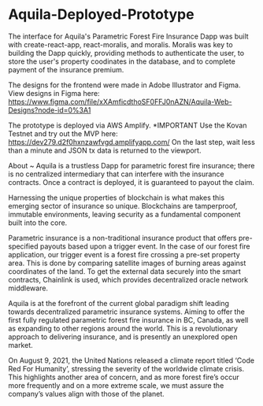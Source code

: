 # Aquila-Deployed-Prototype
The interface for Aquila's Parametric Forest Fire Insurance Dapp was built with create-react-app, react-moralis, and moralis. Moralis was key to building the Dapp quickly, 
providing methods to authenticate the user, to store the user's property coodinates in the database, and to complete payment of the insurance premium. 

The designs for the frontend were made in Adobe Illustrator and Figma. View designs in Figma here: 
https://www.figma.com/file/xXAmficdthoSF0FFJ0nAZN/Aquila-Web-Designs?node-id=0%3A1

The prototype is deployed via AWS Amplify. *IMPORTANT Use the Kovan Testnet and try out the MVP here: https://dev279.d2f0hxnzawfvgd.amplifyapp.com/  On the last step, wait less than a minute and JSON tx data is returned to the viewport.

About ~ 
Aquila is a trustless Dapp for parametric forest fire insurance; there is no centralized intermediary that can interfere with the insurance contracts. Once a contract is deployed, it is guaranteed to payout the claim.


Harnessing the unique properties of blockchain is what makes this emerging sector of insurance so unique. Blockchains are tamperproof, immutable environments, leaving security as a fundamental component built into the core.


Parametric insurance is a non-traditional insurance product that offers pre-specified payouts based upon a trigger event. In the case of our forest fire application, our trigger event is a forest fire crossing a pre-set property area. This is done by comparing satellite images of burning areas against coordinates of the land. To get the external data securely into the smart contracts, Chainlink is used, which provides decentralized oracle network middleware.


Aquila is at the forefront of the current global paradigm shift leading towards decentralized parametric insurance systems. Aiming to offer the first fully regulated parametric forest fire insurance in BC, Canada, as well as expanding to other regions around the world. This is a revolutionary approach to delivering insurance, and is presently an unexplored open market.


On August 9, 2021, the United Nations released a climate report titled ‘Code Red For Humanity’, stressing the severity of the worldwide climate crisis. This highlights another area of concern, and as more forest fire’s occur more frequently and on a more extreme scale, we must assure the company’s values align with those of the planet.
